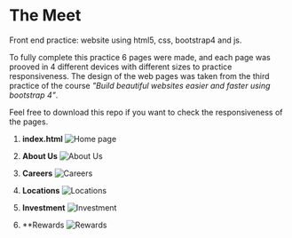 # The Meet
Front end practice: website using html5, css, bootstrap4 and js.

To fully complete this practice 6 pages were made, and each page was prooved in 4 different devices with different sizes to practice responsiveness. The design of the web pages was taken from the third practice of the course *"Build beautiful websites easier and faster using bootstrap 4"*.

Feel free to download this repo if you want to check the responsiveness of the pages. 

1. **index.html**
![Home page](https://github.com/yoanymora/themeet/blob/main/screen%20shots/index.png)

2. **About Us**
![About Us](https://github.com/yoanymora/themeet/blob/main/screen%20shots/contact.png)

3. **Careers**
![Careers](https://github.com/yoanymora/themeet/blob/main/screen%20shots/careers.png)

4. **Locations**
![Locations](https://github.com/yoanymora/themeet/blob/main/screen%20shots/locations.png)

5. **Investment**
![Investment](https://github.com/yoanymora/themeet/blob/main/screen%20shots/investment.png)

6. **Rewards
![Rewards](https://github.com/yoanymora/themeet/blob/main/screen%20shots/rewards.png)

